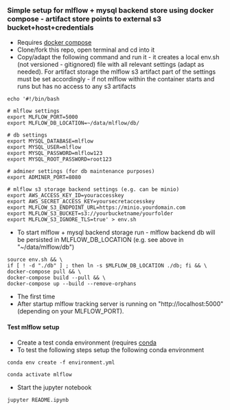### Simple setup for mlflow + mysql backend store using docker compose - artifact store points to external s3 bucket+host+credentials

- Requires [docker compose](https://docs.docker.com/compose/)
- Clone/fork this repo, open terminal and cd into it
- Copy/adapt the following command and run it - it creates a local env.sh (not versioned - gitignored) file with all relevant settings (adapt as needed).
  For artifact storage the mlflow s3 artifact part of the settings must be set accordingly - if not mlflow within the container starts and runs but has no access to any s3 artifacts 

```
echo '#!/bin/bash

# mlflow settings
export MLFLOW_PORT=5000
export MLFLOW_DB_LOCATION=~/data/mlflow/db/

# db settings
export MYSQL_DATABASE=mlflow
export MYSQL_USER=mlflow
export MYSQL_PASSWORD=mlflow123
export MYSQL_ROOT_PASSWORD=root123

# adminer settings (for db maintenance purposes)
export ADMINER_PORT=8080

# mlflow s3 storage backend settings (e.g. can be minio)
export AWS_ACCESS_KEY_ID=youraccesskey
export AWS_SECRET_ACCESS_KEY=yoursecretaccesskey
export MLFLOW_S3_ENDPOINT_URL=https://minio.yourdomain.com
export MLFLOW_S3_BUCKET=s3://yourbucketname/yourfolder
export MLFLOW_S3_IGNORE_TLS=true' > env.sh
```

- To start mlflow + mysql backend storage run - mlflow backend db will be persisted in MLFLOW_DB_LOCATION (e.g. see above in "~/data/mlflow/db") 
```
source env.sh && \
if [ ! -d "./db" ] ; then ln -s $MLFLOW_DB_LOCATION ./db; fi && \
docker-compose pull && \
docker-compose build --pull && \
docker-compose up --build --remove-orphans
```
- The first time 
- After startup mlflow tracking server is running on "http://localhost:5000" (depending on your MLFLOW_PORT).  

#### Test mlflow setup 

- Create a test conda environment (requires [conda](https://docs.anaconda.com/anaconda/install/)
- To test the following steps setup the following conda environment
```
conda env create -f environment.yml
```
```
conda activate mlflow
```

- Start the jupyter notebook 
```
jupyter README.ipynb
```